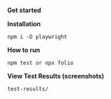 **Get started**

**Installation**

```
npm i -D playwright
```
**How to run**
```
npm test or npx folio
```
**View Test Results (screenshots)**
```
test-results/
```





